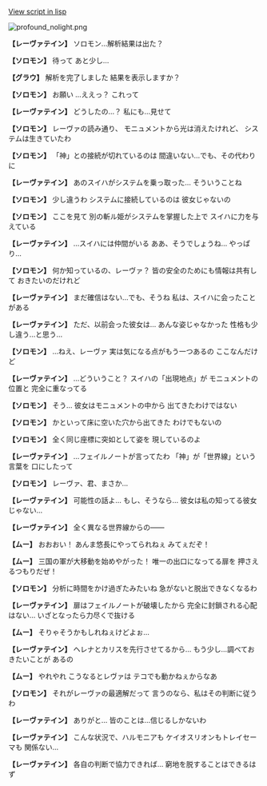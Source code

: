 [View script in lisp](../scripts/101201040.txt)

![profound_nolight.png](../images/backgrounds/profound_nolight.png)

**【レーヴァテイン】**
ソロモン…解析結果は出た？

**【ソロモン】**
待って
あと少し…

**【グラウ】**
解析を完了しました
結果を表示しますか？

**【ソロモン】**
お願い
…ええっ？
これって

**【レーヴァテイン】**
どうしたの…？
私にも…見せて

**【ソロモン】**
レーヴァの読み通り、
モニュメントから光は消えたけれど、
システムは生きていたわ

**【ソロモン】**
「神」との接続が切れているのは
間違いない…でも、その代わりに

**【レーヴァテイン】**
あのスイハがシステムを乗っ取った…
そういうことね

**【ソロモン】**
少し違うわ
システムに接続しているのは
彼女じゃないの

**【ソロモン】**
ここを見て
別の斬ル姫がシステムを掌握した上で
スイハに力を与えている

**【レーヴァテイン】**
…スイハには仲間がいる
ああ、そうでしょうね…
やっぱり…

**【ソロモン】**
何か知っているの、レーヴァ？
皆の安全のためにも情報は共有して
おきたいのだけれど

**【レーヴァテイン】**
まだ確信はない…でも、そうね
私は、スイハに会ったことがある

**【レーヴァテイン】**
ただ、以前会った彼女は…
あんな姿じゃなかった
性格も少し違う…と思う…

**【ソロモン】**
…ねえ、レーヴァ
実は気になる点がもう一つあるの
ここなんだけど

**【レーヴァテイン】**
…どういうこと？
スイハの「出現地点」が
モニュメントの位置と
完全に重なってる

**【ソロモン】**
そう…
彼女はモニュメントの中から
出てきたわけではない

**【ソロモン】**
かといって床に空いた穴から出てきた
わけでもないの

**【ソロモン】**
全く同じ座標に突如として姿を
現しているのよ

**【レーヴァテイン】**
…フェイルノートが言ってたわ
「神」が「世界線」という言葉を
口にしたって

**【ソロモン】**
レーヴァ、君、まさか…

**【レーヴァテイン】**
可能性の話よ…
もし、そうなら…
彼女は私の知ってる彼女じゃない…

**【レーヴァテイン】**
全く異なる世界線からの――

**【ムー】**
おおおい！
あんま悠長にやってられねぇ
みてぇだぞ！

**【ムー】**
三国の軍が大移動を始めやがった！
唯一の出口になってる扉を
押さえるつもりだぜ！

**【ソロモン】**
分析に時間をかけ過ぎたみたいね
急がないと脱出できなくなるわ

**【レーヴァテイン】**
扉はフェイルノートが破壊したから
完全に封鎖される心配はない…
いざとなったら力尽くで抜ける

**【ムー】**
そりゃそうかもしれねぇけどよぉ…

**【レーヴァテイン】**
ヘレナとカリスを先行させてるから…
もう少し…調べておきたいことが
あるの

**【ムー】**
やれやれ
こうなるとレヴァは
テコでも動かねぇからなあ

**【ソロモン】**
それがレーヴァの最適解だって
言うのなら、私はその判断に従うわ

**【レーヴァテイン】**
ありがと…
皆のことは…信じるしかないわ

**【レーヴァテイン】**
こんな状況で、ハルモニアも
ケイオスリオンもトレイセーマも
関係ない…

**【レーヴァテイン】**
各自の判断で協力できれば…
窮地を脱することはできるはず